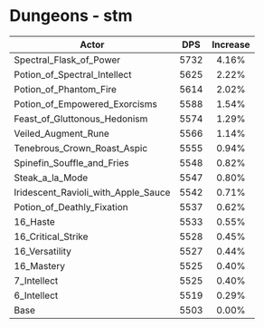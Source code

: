 # Dungeons - stm
| Actor | DPS | Increase |
|---|:---:|:---:|
|Spectral_Flask_of_Power|5732|4.16%|
|Potion_of_Spectral_Intellect|5625|2.22%|
|Potion_of_Phantom_Fire|5614|2.02%|
|Potion_of_Empowered_Exorcisms|5588|1.54%|
|Feast_of_Gluttonous_Hedonism|5574|1.29%|
|Veiled_Augment_Rune|5566|1.14%|
|Tenebrous_Crown_Roast_Aspic|5555|0.94%|
|Spinefin_Souffle_and_Fries|5548|0.82%|
|Steak_a_la_Mode|5547|0.80%|
|Iridescent_Ravioli_with_Apple_Sauce|5542|0.71%|
|Potion_of_Deathly_Fixation|5537|0.62%|
|16_Haste|5533|0.55%|
|16_Critical_Strike|5528|0.45%|
|16_Versatility|5527|0.44%|
|16_Mastery|5525|0.40%|
|7_Intellect|5525|0.40%|
|6_Intellect|5519|0.29%|
|Base|5503|0.00%|
